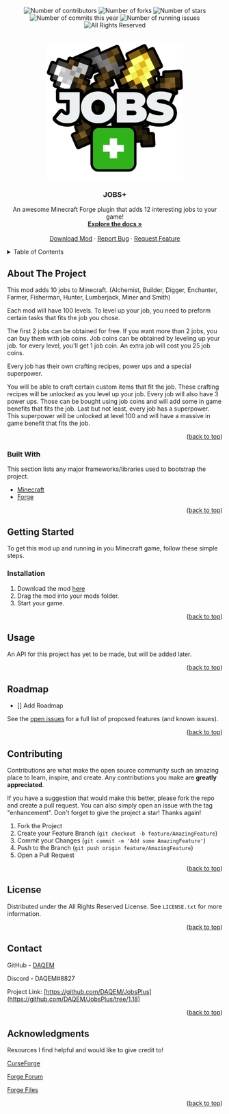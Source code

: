 <div id="top"></div>
<!-- https://www.markdownguide.org/basic-syntax/#reference-style-links -->
<!-- [![Contributors][contributors-shield]][contributors-url]
[![Forks][forks-shield]][forks-url]
[![Stargazers][stars-shield]][stars-url]
[![Issues][issues-shield]][issues-url]
[![MIT License][license-shield]][license-url] -->

<p align="center">
  <img src="https://img.shields.io/github/contributors/DAQEM/JobsPlus.svg?style=for-the-badge" title="Number of contributors">
  <img src="https://img.shields.io/github/forks/DAQEM/JobsPlus?color=bightgreen&style=for-the-badge" title="Number of forks">
  <img src="https://img.shields.io/github/stars/DAQEM/JobsPlus.svg?style=for-the-badge" title="Number of stars">
  <img src="https://img.shields.io/github/commit-activity/y/DAQEM/JobsPlus?label=Commits&style=for-the-badge" title="Number of commits this year">
  <img src="https://img.shields.io/github/issues/DAQEM/JobsPlus.svg?style=for-the-badge" title="Number of running issues">
  <img src="https://img.shields.io/badge/License-ARR-red.svg?style=for-the-badge" title="All Rights Reserved">
</p>



<!-- PROJECT LOGO -->
<br />
<div align="center">
  <a href="https://github.com/DAQEM/JobsPlus">
    <img src="images/logo backgroundless new no glow.png" alt="Logo" width="320" height="320">
  </a>

<h3 align="center">JOBS+</h3>

  <p align="center">
    An awesome Minecraft Forge plugin that adds 12 interesting jobs to your game!
    <br />
    <a href="https://docs.google.com/document/d/1xL4aUcM8tNvwqgOFbQXhK8FK6MEvvsRXdzgKuMNAEAg"><strong>Explore the docs »</strong></a>
    <br />
    <br />
    <a href="https://www.curseforge.com/minecraft/mc-mods/jobsplus">Download Mod</a>
    ·
    <a href="https://github.com/DAQEM/JobsPlus/issues">Report Bug</a>
    ·
    <a href="https://github.com/DAQEM/JobsPlus/issues">Request Feature</a>
  </p>
</div>



<!-- TABLE OF CONTENTS -->
<details>
  <summary>Table of Contents</summary>
  <ol>
    <li>
      <a href="#about-the-project">About The Project</a>
      <ul>
        <li><a href="#built-with">Built With</a></li>
      </ul>
    </li>
    <li>
      <a href="#getting-started">Getting Started</a>
      <ul>
        <li><a href="#installation">Installation</a></li>
      </ul>
    </li>
    <li><a href="#usage">Usage</a></li>
    <li><a href="#roadmap">Roadmap</a></li>
    <li><a href="#contributing">Contributing</a></li>
    <li><a href="#license">License</a></li>
    <li><a href="#contact">Contact</a></li>
    <li><a href="#acknowledgments">Acknowledgments</a></li>
  </ol>
</details>



<!-- ABOUT THE PROJECT -->

## About The Project

This mod adds 10 jobs to Minecraft. (Alchemist, Builder, Digger, Enchanter, Farmer, Fisherman, Hunter, Lumberjack, Miner
and Smith)

Each mod will have 100 levels. To level up your job, you need to preform certain tasks that fits the job you chose.

The first 2 jobs can be obtained for free. If you want more than 2 jobs, you can buy them with job coins. Job coins can
be obtained by leveling up your job. for every level, you'll get 1 job coin. An extra job will cost you 25 job coins.

Every job has their own crafting recipes, power ups and a special superpower.

You will be able to craft certain custom items that fit the job. These crafting recipes will be unlocked as you level up
your job. Every job will also have 3 power ups. Those can be bought using job coins and will add some in game benefits
that fits the job. Last but not least, every job has a superpower. This superpower will be unlocked at level 100 and
will have a massive in game benefit that fits the job.

<p align="right">(<a href="#top">back to top</a>)</p>

### Built With

This section lists any major frameworks/libraries used to bootstrap the project.

* [Minecraft](https://minecraft.net/)
* [Forge](https://files.minecraftforge.net/net/minecraftforge/forge/)

<p align="right">(<a href="#top">back to top</a>)</p>



<!-- GETTING STARTED -->

## Getting Started

To get this mod up and running in you Minecraft game, follow these simple steps.

### Installation

1. Download the mod [here](https://www.curseforge.com/minecraft/mc-mods/jobsplus)
2. Drag the mod into your mods folder.
3. Start your game.

<p align="right">(<a href="#top">back to top</a>)</p>



<!-- USAGE EXAMPLES -->

## Usage

An API for this project has yet to be made, but will be added later.

<p align="right">(<a href="#top">back to top</a>)</p>



<!-- ROADMAP -->

## Roadmap

- [] Add Roadmap

See the [open issues](https://github.com/DAQEM/JobsPlus/issues) for a full list of proposed features (and known issues).

<p align="right">(<a href="#top">back to top</a>)</p>



<!-- CONTRIBUTING -->

## Contributing

Contributions are what make the open source community such an amazing place to learn, inspire, and create. Any
contributions you make are **greatly appreciated**.

If you have a suggestion that would make this better, please fork the repo and create a pull request. You can also
simply open an issue with the tag "enhancement". Don't forget to give the project a star! Thanks again!

1. Fork the Project
2. Create your Feature Branch (`git checkout -b feature/AmazingFeature`)
3. Commit your Changes (`git commit -m 'Add some AmazingFeature'`)
4. Push to the Branch (`git push origin feature/AmazingFeature`)
5. Open a Pull Request

<p align="right">(<a href="#top">back to top</a>)</p>



<!-- LICENSE -->

## License

Distributed under the All Rights Reserved License. See `LICENSE.txt` for more information.

<p align="right">(<a href="#top">back to top</a>)</p>



<!-- CONTACT -->

## Contact

GitHub - [DAQEM](https://github.com/DAQEM)

Discord - DAQEM#8827

Project Link: [https://github.com/DAQEM/JobsPlus](https://github.com/DAQEM/JobsPlus/tree/1.18)

<p align="right">(<a href="#top">back to top</a>)</p>



<!-- ACKNOWLEDGMENTS -->

## Acknowledgments

Resources I find helpful and would like to give credit to!

[CurseForge](https://www.curseforge.com/)

[Forge Forum](https://forums.minecraftforge.net/)

[Forge Files](https://files.minecraftforge.net/net/minecraftforge/forge/)


<p align="right">(<a href="#top">back to top</a>)</p>



<!-- MARKDOWN LINKS & IMAGES -->
<!-- https://www.markdownguide.org/basic-syntax/#reference-style-links -->

[contributors-shield]: https://img.shields.io/github/contributors/DAQEM/JobsPlus.svg?style=for-the-badge

[contributors-url]: https://github.com/DAQEM/JobsPlus/graphs/contributors

[forks-shield]: https://img.shields.io/github/forks/DAQEM/JobsPlus.svg?style=for-the-badge

[forks-url]: https://github.com/DAQEM/JobsPlus/network/members

[stars-shield]: https://img.shields.io/github/stars/DAQEM/JobsPlus.svg?style=for-the-badge

[stars-url]: https://github.com/DAQEM/JobsPlus/stargazers

[issues-shield]: https://img.shields.io/github/issues/DAQEM/JobsPlus.svg?style=for-the-badge

[issues-url]: https://github.com/DAQEM/JobsPlus/issues

[license-shield]: https://img.shields.io/github/license/DAQEM/JobsPlus.svg?style=for-the-badge

[license-url]: https://github.com/DAQEM/JobsPlus/blob/master/LICENSE.txt

